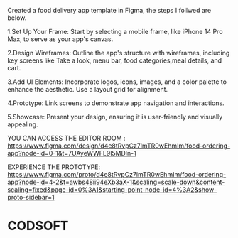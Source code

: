 Created a food delivery app template in Figma, the steps I follwed are below.

1.Set Up Your Frame: Start by selecting a mobile frame, like iPhone 14 Pro Max, to serve as your app's canvas.

2.Design Wireframes: Outline the app's structure with wireframes, including key screens like Take a look, menu bar, food categories,meal details, and cart.

3.Add UI Elements: Incorporate logos, icons, images, and a color palette to enhance the aesthetic. Use a layout grid for alignment.

4.Prototype: Link screens to demonstrate app navigation and interactions.

5.Showcase: Present your design, ensuring it is user-friendly and visually appealing.

YOU CAN ACCESS THE EDITOR ROOM : https://www.figma.com/design/d4e8tRvpCz7lmTR0wEhmIm/food-ordering-app?node-id=0-1&t=7UAyeWWFL9l5MDln-1

EXPERIENCE THE PROTOTYPE: https://www.figma.com/proto/d4e8tRvpCz7lmTR0wEhmIm/food-ordering-app?node-id=4-2&t=awbs48ii94eXb3aX-1&scaling=scale-down&content-scaling=fixed&page-id=0%3A1&starting-point-node-id=4%3A2&show-proto-sidebar=1
# CODSOFT
